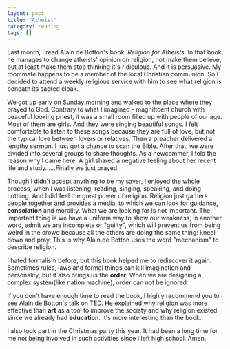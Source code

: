 ```yaml
---
layout: post
title: "Atheist"
category: reading
tags: []
---
```



Last month, I read Alain de Botton's book: *Religion for Atheists*. In that book, he manages to change atheists' opinion on religion, not make them believe, but at least make them stop thinking it's ridiculous. And it is persuasive. My roommate happens to be a member of the local Christian communion. So I decided to attend a weekly religious service with him to see what religion is beneath its sacred cloak.


We got up early on Sunday morning and walked to the place where they prayed to God. Contrary to what I imagined - magnificent church with peaceful looking priest, it was a small room filled up with people of our age. Most of them are girls. And they were singing beautiful songs. I felt comfortable to listen to these songs because they are full of love, but not the typical love between lovers or relatives. Then a preacher delivered a lengthy sermon. I just got a chance to scan the Bible. After that, we were divided into several groups to share thoughts. As a newcommer, I told the reason why I came here. A girl shared a negative feeling about her recent life and study……Finally we just prayed. 


Though I didn't accept anything to be my saver, I enjoyed the whole process, when I was listening, reading, singing, speaking, and doing nothing. And I did feel the great power of religion. Religion just gathers people together and provides a media, to which we can look for guidance, **consolation** and morality. What we are looking for is not important. The important thing is we have a uniform way to show our weakness, in another word, admit we are incomplete or "guilty", which will prevent us from being weird in the crowd because all the others are doing the same thing: kneel down and pray. This is why Alain de Botton uses the word "mechanism" to describe religion.


I hated formalism before, but this book helped me to rediscover it again. Sometimes rules, laws and formal things can kill imagination and personality, but it also brings us the **order**. When we are designing a complex system(like nation machine), order can not be ignored.


If you don't have enough time to read the book, I highly recommend you to see Alain de Botton's [talk](http://www.ted.com/talks/alain_de_botton_atheism_2_0.html) on TED. He explained why religion was more effective than **art** as a tool to improve the sociaty and why religion existed since we already had **education**. It's more interesting than the book.


I also took part in the Christmas party this year. It had been a long time for me not being involved in such activities since I left high school. Amen.
